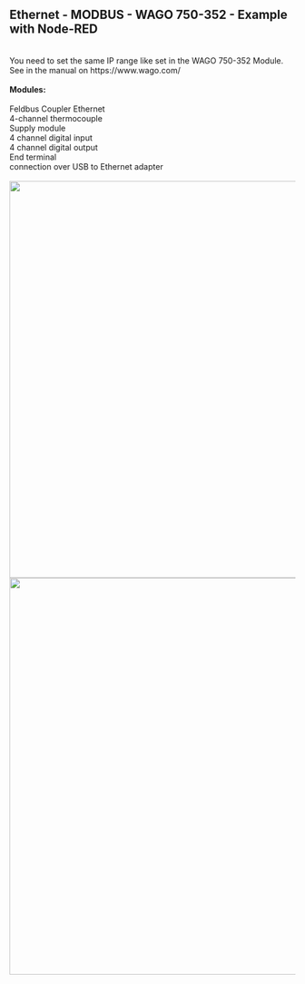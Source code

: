 <h2>Ethernet - MODBUS - WAGO 750-352 - Example with Node-RED</h2>
</br>
You need to set the same IP range like set in the WAGO 750-352 Module.
See in the manual on https://www.wago.com/
</br></br>
<b>Modules: </b>
</br></br>
Feldbus Coupler Ethernet </br>
4-channel thermocouple</br> 
Supply module </br>
4 channel digital input </br>
4 channel digital output </br>
End terminal </br>
connection over USB to Ethernet adapter </br>
</br>

<img src="https://user-images.githubusercontent.com/36192933/55282880-e5881a00-534d-11e9-9bf3-04f12628d9fd.png" width="700">


<img src="https://user-images.githubusercontent.com/36192933/52901923-24349b80-320a-11e9-8038-cafc65cf509f.png" width="700">
